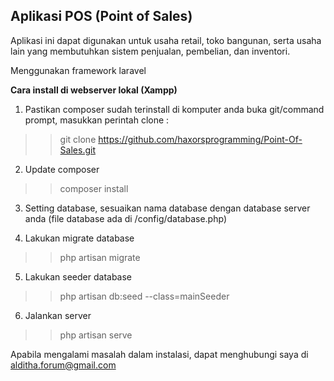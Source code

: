 
## Aplikasi POS (Point of Sales)

Aplikasi ini dapat digunakan untuk usaha retail, toko bangunan, serta usaha lain yang membutuhkan sistem penjualan, pembelian, dan inventori. 

Menggunakan framework laravel

<b> Cara install di webserver lokal (Xampp)</b>

1. Pastikan composer sudah terinstall di komputer anda
buka git/command prompt, masukkan perintah clone :
>> git clone https://github.com/haxorsprogramming/Point-Of-Sales.git

2. Update composer
>> composer install

3. Setting database, sesuaikan nama database dengan database server anda (file database ada di /config/database.php)

4. Lakukan migrate database
>> php artisan migrate

5. Lakukan seeder database
>> php artisan db:seed --class=mainSeeder

6. Jalankan server
>> php artisan serve

Apabila mengalami masalah dalam instalasi, dapat menghubungi saya di alditha.forum@gmail.com
